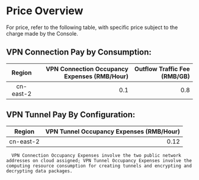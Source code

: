 # Price Overview

For price, refer to the following table, with specific price subject to the charge made by the Console.

## VPN Connection Pay by Consumption:
|    Region    | VPN Connection Occupancy Expenses (RMB/Hour) | Outflow Traffic Fee (RMB/GB) |
|:---------:| ----------------------:| -----------------:|
| cn-east-2 |                    0.1 |               0.8 |

## VPN Tunnel Pay By Configuration:
| Region    | VPN Tunnel Occupancy Expenses (RMB/Hour) |
|:----:| ----------------------:|
| cn-east-2     |                0.12        |

```
  VPN Connection Occupancy Expenses involve the two public network addresses on cloud assigned; VPN Tunnel Occupancy Expenses involve the computing resource consumption for creating tunnels and encrypting and decrypting data packages.
```
